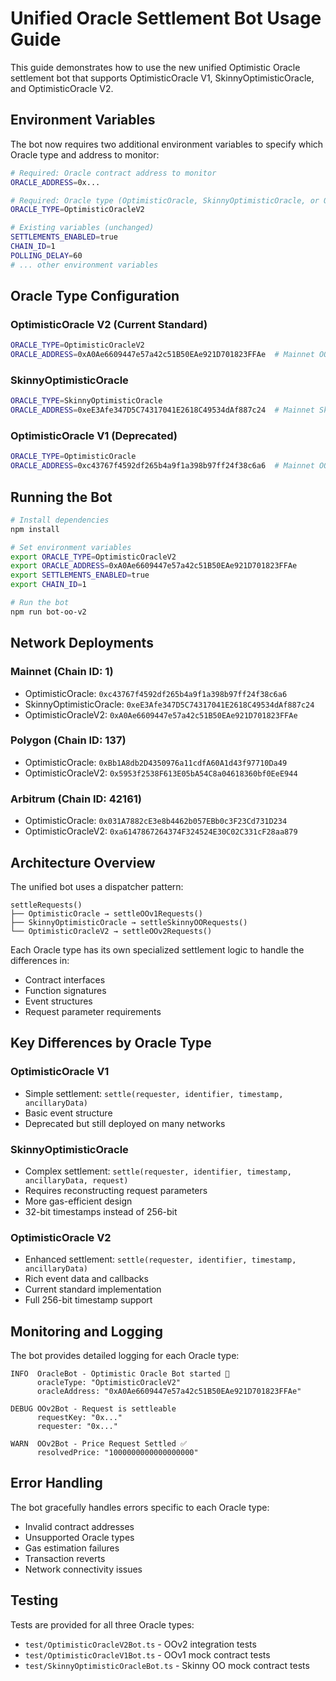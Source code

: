# Unified Oracle Settlement Bot Usage Guide

This guide demonstrates how to use the new unified Optimistic Oracle settlement bot that supports OptimisticOracle V1, SkinnyOptimisticOracle, and OptimisticOracle V2.

## Environment Variables

The bot now requires two additional environment variables to specify which Oracle type and address to monitor:

```bash
# Required: Oracle contract address to monitor
ORACLE_ADDRESS=0x...

# Required: Oracle type (OptimisticOracle, SkinnyOptimisticOracle, or OptimisticOracleV2)
ORACLE_TYPE=OptimisticOracleV2

# Existing variables (unchanged)
SETTLEMENTS_ENABLED=true
CHAIN_ID=1
POLLING_DELAY=60
# ... other environment variables
```

## Oracle Type Configuration

### OptimisticOracle V2 (Current Standard)

```bash
ORACLE_TYPE=OptimisticOracleV2
ORACLE_ADDRESS=0xA0Ae6609447e57a42c51B50EAe921D701823FFAe  # Mainnet OOv2
```

### SkinnyOptimisticOracle

```bash
ORACLE_TYPE=SkinnyOptimisticOracle
ORACLE_ADDRESS=0xeE3Afe347D5C74317041E2618C49534dAf887c24  # Mainnet Skinny OO
```

### OptimisticOracle V1 (Deprecated)

```bash
ORACLE_TYPE=OptimisticOracle
ORACLE_ADDRESS=0xc43767f4592df265b4a9f1a398b97ff24f38c6a6  # Mainnet OOv1
```

## Running the Bot

```bash
# Install dependencies
npm install

# Set environment variables
export ORACLE_TYPE=OptimisticOracleV2
export ORACLE_ADDRESS=0xA0Ae6609447e57a42c51B50EAe921D701823FFAe
export SETTLEMENTS_ENABLED=true
export CHAIN_ID=1

# Run the bot
npm run bot-oo-v2
```

## Network Deployments

### Mainnet (Chain ID: 1)

- OptimisticOracle: `0xc43767f4592df265b4a9f1a398b97ff24f38c6a6`
- SkinnyOptimisticOracle: `0xeE3Afe347D5C74317041E2618C49534dAf887c24`
- OptimisticOracleV2: `0xA0Ae6609447e57a42c51B50EAe921D701823FFAe`

### Polygon (Chain ID: 137)

- OptimisticOracle: `0xBb1A8db2D4350976a11cdfA60A1d43f97710Da49`
- OptimisticOracleV2: `0x5953f2538F613E05bA54C8a04618360bf0EeE944`

### Arbitrum (Chain ID: 42161)

- OptimisticOracle: `0x031A7882cE3e8b4462b057EBb0c3F23Cd731D234`
- OptimisticOracleV2: `0xa6147867264374F324524E30C02C331cF28aa879`

## Architecture Overview

The unified bot uses a dispatcher pattern:

```
settleRequests()
├── OptimisticOracle → settleOOv1Requests()
├── SkinnyOptimisticOracle → settleSkinnyOORequests()
└── OptimisticOracleV2 → settleOOv2Requests()
```

Each Oracle type has its own specialized settlement logic to handle the differences in:

- Contract interfaces
- Function signatures
- Event structures
- Request parameter requirements

## Key Differences by Oracle Type

### OptimisticOracle V1

- Simple settlement: `settle(requester, identifier, timestamp, ancillaryData)`
- Basic event structure
- Deprecated but still deployed on many networks

### SkinnyOptimisticOracle

- Complex settlement: `settle(requester, identifier, timestamp, ancillaryData, request)`
- Requires reconstructing request parameters
- More gas-efficient design
- 32-bit timestamps instead of 256-bit

### OptimisticOracle V2

- Enhanced settlement: `settle(requester, identifier, timestamp, ancillaryData)`
- Rich event data and callbacks
- Current standard implementation
- Full 256-bit timestamp support

## Monitoring and Logging

The bot provides detailed logging for each Oracle type:

```
INFO  OracleBot - Optimistic Oracle Bot started 🤖
      oracleType: "OptimisticOracleV2"
      oracleAddress: "0xA0Ae6609447e57a42c51B50EAe921D701823FFAe"

DEBUG OOv2Bot - Request is settleable
      requestKey: "0x..."
      requester: "0x..."

WARN  OOv2Bot - Price Request Settled ✅
      resolvedPrice: "1000000000000000000"
```

## Error Handling

The bot gracefully handles errors specific to each Oracle type:

- Invalid contract addresses
- Unsupported Oracle types
- Gas estimation failures
- Transaction reverts
- Network connectivity issues

## Testing

Tests are provided for all three Oracle types:

- `test/OptimisticOracleV2Bot.ts` - OOv2 integration tests
- `test/OptimisticOracleV1Bot.ts` - OOv1 mock contract tests
- `test/SkinnyOptimisticOracleBot.ts` - Skinny OO mock contract tests
